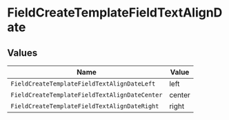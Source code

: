 # FieldCreateTemplateFieldTextAlignDate


## Values

| Name                                          | Value                                         |
| --------------------------------------------- | --------------------------------------------- |
| `FieldCreateTemplateFieldTextAlignDateLeft`   | left                                          |
| `FieldCreateTemplateFieldTextAlignDateCenter` | center                                        |
| `FieldCreateTemplateFieldTextAlignDateRight`  | right                                         |